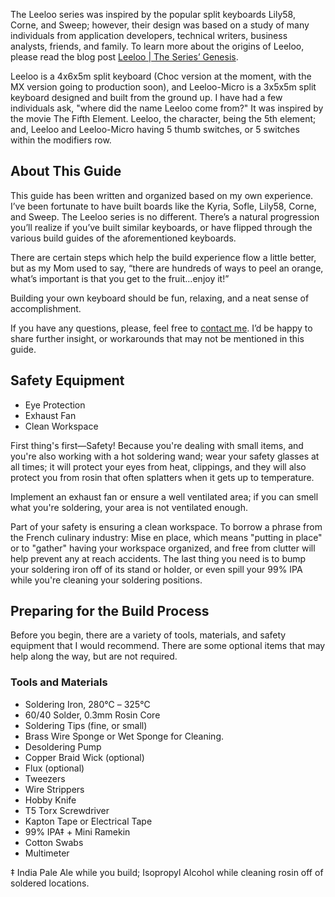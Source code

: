 The Leeloo series was inspired by the popular split keyboards Lily58, Corne, and Sweep; however, their design was based on a study of many individuals from application developers, technical writers, business analysts, friends, and family.  To learn more about the origins of Leeloo, please read the blog post [Leeloo | The Series’ Genesis](https://clicketysplit.ca/blogs/news/leeloo-the-series-genesis).

Leeloo is a 4x6x5m split keyboard (Choc version at the moment, with the MX version going to production soon), and Leeloo-Micro is a 3x5x5m split keyboard designed and built from the ground up.  I have had a few individuals ask, "where did the name Leeloo come from?"  It was inspired by the movie The Fifth Element.  Leeloo, the character, being the 5th element; and, Leeloo and Leeloo-Micro having 5 thumb switches, or 5 switches within the modifiers row.

## About This Guide
This guide has been written and organized based on my own experience.  I’ve been fortunate to have built boards like the Kyria, Sofle, Lily58, Corne, and Sweep.  The Leeloo series is no different.  There’s a natural progression you’ll realize if you’ve built similar keyboards, or have flipped through the various build guides of the aforementioned keyboards.

There are certain steps which help the build experience flow a little better, but as my Mom used to say, “there are hundreds of ways to peel an orange, what’s important is that you get to the fruit…enjoy it!”

Building your own keyboard should be fun, relaxing, and a neat sense of accomplishment.

If you have any questions, please, feel free to [contact me](https://clicketysplit.ca/pages/contact-us).  I’d be happy to share further insight, or workarounds that may not be mentioned in this guide.

## Safety Equipment
* Eye Protection
* Exhaust Fan
* Clean Workspace

First thing's first—Safety!  Because you're dealing with small items, and you're also working with a hot soldering wand; wear your safety glasses at all times; it will protect your eyes from heat, clippings, and they will also protect you from rosin that often splatters when it gets up to temperature.

Implement an exhaust fan or ensure a well ventilated area; if you can smell what you're soldering, your area is not ventilated enough.

Part of your safety is ensuring a clean workspace.  To borrow a phrase from the French culinary industry: Mise en place, which means "putting in place" or to "gather" having your workspace organized, and free from clutter will help prevent any at reach accidents.  The last thing you need is to bump your soldering iron off of its stand or holder, or even spill your 99% IPA while you're cleaning your soldering positions.

## Preparing for the Build Process
Before you begin, there are a variety of tools, materials, and safety equipment that I would recommend.  There are some optional items that may help along the way, but are not required.

### Tools and Materials
* Soldering Iron, 280℃ – 325℃
* 60/40 Solder, 0.3mm Rosin Core
* Soldering Tips (fine, or small)
* Brass Wire Sponge or Wet Sponge for Cleaning.
* Desoldering Pump
* Copper Braid Wick (optional)
* Flux (optional)
* Tweezers
* Wire Strippers
* Hobby Knife
* T5 Torx Screwdriver 
* Kapton Tape or Electrical Tape
* 99% IPA‡ + Mini Ramekin
* Cotton Swabs
* Multimeter

‡ India Pale Ale while you build; Isopropyl Alcohol while cleaning rosin off of soldered locations.
